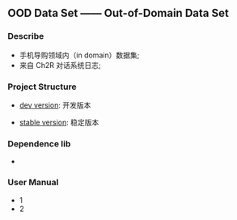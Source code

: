 ## OOD Data Set —— Out-of-Domain Data Set
### Describe
- 手机导购领域内（in domain）数据集;
- 来自 Ch2R 对话系统日志;

### Project Structure
- [dev version](https://github.com/JDwangmo/ch2r_dataset/tree/master/id_dataset/dev_vesion): 开发版本

- [stable version](https://github.com/JDwangmo/ch2r_dataset/tree/master/id_dataset/stable_version): 稳定版本

### Dependence lib
- 

### User Manual
- 1 
- 2 